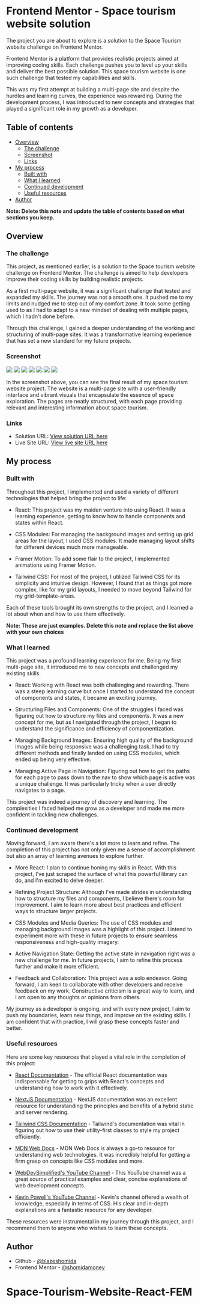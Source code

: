 # Frontend Mentor - Space tourism website solution  <!-- omit in toc -->

The project you are about to explore is a solution to the Space Tourism website challenge on Frontend Mentor.

Frontend Mentor is a platform that provides realistic projects aimed at improving coding skills. Each challenge pushes you to level up your skills and deliver the best possible solution. This space tourism website is one such challenge that tested my capabilities and skills.

This was my first attempt at building a multi-page site and despite the hurdles and learning curves, the experience was rewarding. During the development process, I was introduced to new concepts and strategies that played a significant role in my growth as a developer.


## Table of contents <!-- omit in toc -->

- [Overview](#overview)
  - [The challenge](#the-challenge)
  - [Screenshot](#screenshot)
  - [Links](#links)
- [My process](#my-process)
  - [Built with](#built-with)
  - [What I learned](#what-i-learned)
  - [Continued development](#continued-development)
  - [Useful resources](#useful-resources)
- [Author](#author)

**Note: Delete this note and update the table of contents based on what sections you keep.**

## Overview

### The challenge

This project, as mentioned earlier, is a solution to the Space tourism website challenge on Frontend Mentor. The challenge is aimed to help developers improve their coding skills by building realistic projects.

As a first multi-page website, it was a significant challenge that tested and expanded my skills. The journey was not a smooth one. It pushed me to my limits and nudged me to step out of my comfort zone. It took some getting used to as I had to adapt to a new mindset of dealing with multiple pages, which I hadn't done before.

Through this challenge, I gained a deeper understanding of the working and structuring of multi-page sites. It was a transformative learning experience that has set a new standard for my future projects.

### Screenshot

![](./public/screenshots/final-desktop-crew.jpeg)
![](./public/screenshots/final-desktop-planet.jpeg)
![](./public/screenshots/final-tablet-planet.jpeg)
![](./public/screenshots/final-tablet-rocket.jpeg)
![](./public/screenshots/final-tablet-landscape-planet.jpeg)
![](./public/screenshots/final-mobile-crew.jpeg)
![](./public/screenshots/final-mobile-home.jpeg)


In the screenshot above, you can see the final result of my space tourism website project. The website is a multi-page site with a user-friendly interface and vibrant visuals that encapsulate the essence of space exploration. The pages are neatly structured, with each page providing relevant and interesting information about space tourism.

### Links

- Solution URL: [View solution URL here](https://www.frontendmentor.io/challenges/space-tourism-multipage-website-gRWj1URZ3/hub)
- Live Site URL: [View live site URL here](https://blazeshomida.github.io/Space-Tourism-Website-React--FEM-/)

## My process

### Built with

Throughout this project, I implemented and used a variety of different technologies that helped bring the project to life:

- React: This project was my maiden venture into using React. It was a learning experience, getting to know how to handle components and states within React.

- CSS Modules: For managing the background images and setting up grid areas for the layout, I used CSS modules. It made managing layout shifts for different devices much more manageable.

- Framer Motion: To add some flair to the project, I implemented animations using Framer Motion.

- Tailwind CSS: For most of the project, I utilized Tailwind CSS for its simplicity and intuitive design. However, I found that as things got more complex, like for my grid layouts, I needed to move beyond Tailwind for my grid-template-areas.

Each of these tools brought its own strengths to the project, and I learned a lot about when and how to use them effectively.

**Note: These are just examples. Delete this note and replace the list above with your own choices**

### What I learned

This project was a profound learning experience for me. Being my first multi-page site, it introduced me to new concepts and challenged my existing skills.

- React: Working with React was both challenging and rewarding. There was a steep learning curve but once I started to understand the concept of components and states, it became an exciting journey.

- Structuring Files and Components: One of the struggles I faced was figuring out how to structure my files and components. It was a new concept for me, but as I navigated through the project, I began to understand the significance and efficiency of componentization.

- Managing Background Images: Ensuring high quality of the background images while being responsive was a challenging task. I had to try different methods and finally landed on using CSS modules, which ended up being very effective.

- Managing Active Page in Navigation: Figuring out how to get the paths for each page to pass down to the nav to show which page is active was a unique challenge. It was particularly tricky when a user directly navigates to a page.

This project was indeed a journey of discovery and learning. The complexities I faced helped me grow as a developer and made me more confident in tackling new challenges.

### Continued development

Moving forward, I am aware there's a lot more to learn and refine. The completion of this project has not only given me a sense of accomplishment but also an array of learning avenues to explore further.

- More React: I plan to continue honing my skills in React. With this project, I've just scraped the surface of what this powerful library can do, and I'm excited to delve deeper.

- Refining Project Structure: Although I've made strides in understanding how to structure my files and components, I believe there's room for improvement. I aim to learn more about best practices and efficient ways to structure larger projects.

- CSS Modules and Media Queries: The use of CSS modules and managing background images was a highlight of this project. I intend to experiment more with these in future projects to ensure seamless responsiveness and high-quality imagery.

- Active Navigation State: Getting the active state in navigation right was a new challenge for me. In future projects, I aim to refine this process further and make it more efficient.

- Feedback and Collaboration: This project was a solo endeavor. Going forward, I am keen to collaborate with other developers and receive feedback on my work. Constructive criticism is a great way to learn, and I am open to any thoughts or opinions from others.

My journey as a developer is ongoing, and with every new project, I aim to push my boundaries, learn new things, and improve on the existing skills. I am confident that with practice, I will grasp these concepts faster and better.

### Useful resources

Here are some key resources that played a vital role in the completion of this project:

- [React Documentation](https://react.dev/learn) - The official React documentation was indispensable for getting to grips with React's concepts and understanding how to work with it effectively.

- [NextJS Documentation](https://nextjs.org/docs) - NextJS documentation was an excellent resource for understanding the principles and benefits of a hybrid static and server rendering.

- [Tailwind CSS Documentation](https://tailwindcss.com/docs/installation) - Tailwind's documentation was vital in figuring out how to use their utility-first classes to style my project efficiently.

- [MDN Web Docs](https://developer.mozilla.org/en-US/) - MDN Web Docs is always a go-to resource for understanding web technologies. It was incredibly helpful for getting a firm grasp on concepts like CSS modules and more.

- [WebDevSimplified's YouTube Channel](https://www.youtube.com/c/webdevsimplified) - This YouTube channel was a great source of practical examples and clear, concise explanations of web development concepts.

- [Kevin Powell's YouTube Channel](https://www.youtube.com/channel/UCJZv4d5rbIKd4QHMPkcABCw) - Kevin's channel offered a wealth of knowledge, especially in terms of CSS. His clear and in-depth explanations are a fantastic resource for any developer.

These resources were instrumental in my journey through this project, and I recommend them to anyone who wishes to learn these concepts.

## Author

- Github - [@blazeshomida](https://github.com/blazeshomida)
- Frontend Mentor - [@shomidamoney](https://www.frontendmentor.io/profile/shomidamoney)

# Space-Tourism-Website-React-FEM
